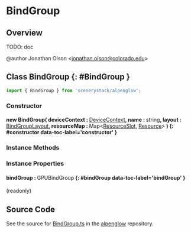# BindGroup

## Overview

TODO: doc

@author Jonathan Olson &lt;jonathan.olson@colorado.edu&gt;

## Class BindGroup {: #BindGroup }


```js
import { BindGroup } from 'scenerystack/alpenglow';
```
### Constructor

#### new BindGroup( deviceContext : <span style="font-weight: 400;">[DeviceContext](../alpenglow/DeviceContext.md)</span>, name : <span style="font-weight: 400;"><span style="color: hsla(calc(var(--md-hue) + 180deg),80%,40%,1);">string</span></span>, layout : <span style="font-weight: 400;">[BindGroupLayout](../alpenglow/BindGroupLayout.md)</span>, resourceMap : <span style="font-weight: 400;">Map&lt;[ResourceSlot](../alpenglow/ResourceSlot.md), [Resource](../alpenglow/Resource.md)&gt;</span> ) {: #constructor data-toc-label='constructor' }

### Instance Methods



### Instance Properties

#### bindGroup : <span style="font-weight: 400;">GPUBindGroup</span> {: #bindGroup data-toc-label='bindGroup' }

(readonly)



## Source Code

See the source for [BindGroup.ts](https://github.com/phetsims/alpenglow/blob/main/js/webgpu/compute/BindGroup.ts) in the [alpenglow](https://github.com/phetsims/alpenglow) repository.
